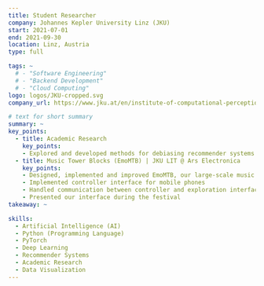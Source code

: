```yaml
---
title: Student Researcher
company: Johannes Kepler University Linz (JKU)
start: 2021-07-01
end: 2021-09-30
location: Linz, Austria
type: full

tags: ~
  # - "Software Engineering"
  # - "Backend Development"
  # - "Cloud Computing"
logo: logos/JKU-cropped.svg
company_url: https://www.jku.at/en/institute-of-computational-perception/

# text for short summary
summary: ~
key_points: 
  - title: Academic Research
    key_points: 
    - Explored and developed methods for debiasing recommender systems
  - title: Music Tower Blocks (EmoMTB) | JKU LIT @ Ars Electronica
    key_points: 
    - Designed, implemented and improved EmoMTB, our large-scale music exploration interface
    - Implemented controller interface for mobile phones
    - Handled communication between controller and exploration interface
    - Presented our interface during the festival
takeaway: ~

skills: 
  - Artificial Intelligence (AI)
  - Python (Programming Language)
  - PyTorch
  - Deep Learning
  - Recommender Systems
  - Academic Research
  - Data Visualization
---
```

